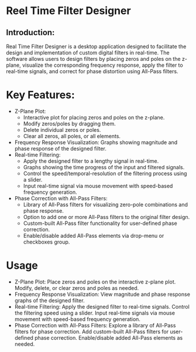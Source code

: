 # Reel Time Filter Designer
## Introduction:
Real Time Filter Designer is a desktop application designed to facilitate the design and implementation of custom digital filters in real-time. The software allows users to design filters by placing zeros and poles on the z-plane, visualize the corresponding frequency response, apply the filter to real-time signals, and correct for phase distortion using All-Pass filters.

# Key Features:
* Z-Plane Plot:
  * Interactive plot for placing zeros and poles on the z-plane.
  * Modify zeros/poles by dragging them.
  * Delete individual zeros or poles.
  * Clear all zeros, all poles, or all elements.
* Frequency Response Visualization: Graphs showing magnitude and phase response of the designed filter.
* Real-time Filtering:
  * Apply the designed filter to a lengthy signal in real-time.
  * Graphs showing the time progress of the input and filtered signals.
  * Control the speed/temporal-resolution of the filtering process using a slider.
  * Input real-time signal via mouse movement with speed-based frequency generation.
* Phase Correction with All-Pass Filters:
  * Library of All-Pass filters for visualizing zero-pole combinations and phase response.
  * Option to add one or more All-Pass filters to the original filter design.
  * Custom-built All-Pass filter functionality for user-defined phase correction.
  * Enable/disable added All-Pass elements via drop-menu or checkboxes group.
# Usage
* Z-Plane Plot:
Place zeros and poles on the interactive z-plane plot.
Modify, delete, or clear zeros and poles as needed.
* Frequency Response Visualization:
View magnitude and phase response graphs of the designed filter.
* Real-time Filtering:
Apply the designed filter to real-time signals.
Control the filtering speed using a slider.
Input real-time signals via mouse movement with speed-based frequency generation.
* Phase Correction with All-Pass Filters:
Explore a library of All-Pass filters for phase correction.
Add custom-built All-Pass filters for user-defined phase correction.
Enable/disable added All-Pass elements as needed.
